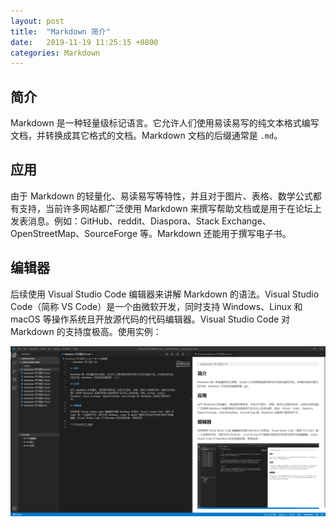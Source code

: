```yaml
---
layout: post
title:  "Markdown 简介"
date:   2019-11-19 11:25:15 +0800
categories: Markdown
---
```


## 简介

Markdown 是一种轻量级标记语言。它允许人们使用易读易写的纯文本格式编写文档，并转换成其它格式的文档。Markdown 文档的后缀通常是 `.md`。

## 应用

由于 Markdown 的轻量化、易读易写等特性，并且对于图片、表格、数学公式都有支持，当前许多网站都广泛使用 Markdown 来撰写帮助文档或是用于在论坛上发表消息。例如：GitHub、reddit、Diaspora、Stack Exchange、OpenStreetMap、SourceForge 等。Markdown 还能用于撰写电子书。

## 编辑器

后续使用 Visual Studio Code 编辑器来讲解 Markdown 的语法。Visual Studio Code（简称 VS Code）是一个由微软开发，同时支持 Windows、Linux 和 macOS 等操作系统且开放源代码的代码编辑器。Visual Studio Code 对 Markdown 的支持度极高。使用实例：

![1](/assets/Markdown/1.png)
